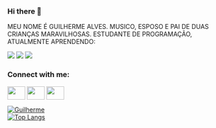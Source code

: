 ### Hi there 👋

MEU NOME É GUILHERME ALVES. MUSICO, ESPOSO E PAI DE DUAS CRIANÇAS MARAVILHOSAS. ESTUDANTE DE PROGRAMAÇÃO, ATUALMENTE APRENDENDO:

<img src="https://img.shields.io/badge/HTML5-E34F26?style=for-the-badge&logo=html5&logoColor=white">
<img src="https://img.shields.io/badge/CSS3-1572B6?style=for-the-badge&logo=css3&logoColor=white">
<img src="https://img.shields.io/badge/JavaScript-323330?style=for-the-badge&logo=javascript&logoColor=F7DF1E">


<h3 align="left">Connect with me:</h3>
<p align="left">
<a href="https://www.linkedin.com/in/guilherme-alves-8aa648134/" target="blank"><img align="center" src="https://cdn.jsdelivr.net/npm/simple-icons@3.0.1/icons/linkedin.svg" alt="" height="30" width="40" /></a>
<a href="www.instagram.com/GhilhermeAlves" target="blank"><img align="center" src="https://cdn.jsdelivr.net/npm/simple-icons@3.0.1/icons/instagram.svg" alt="" height="30" width="40" /></a>
<a href="https://www.youtube.com/@ADMPShoppingPark" target="blank"><img align="center" src="https://cdn.jsdelivr.net/npm/simple-icons@3.0.1/icons/youtube.svg" alt="" height="30" width="40" /></a>
</p>

[![Guilherme](https://github-readme-stats.vercel.app/api?username=GhilhermeAlves)](https://github.com/anuraghazra/github-readme-stats) <br>
[![Top Langs](https://github-readme-stats.vercel.app/api/top-langs/?username=GhilhermeAlves)](https://github.com/anuraghazra/github-readme-stats)

